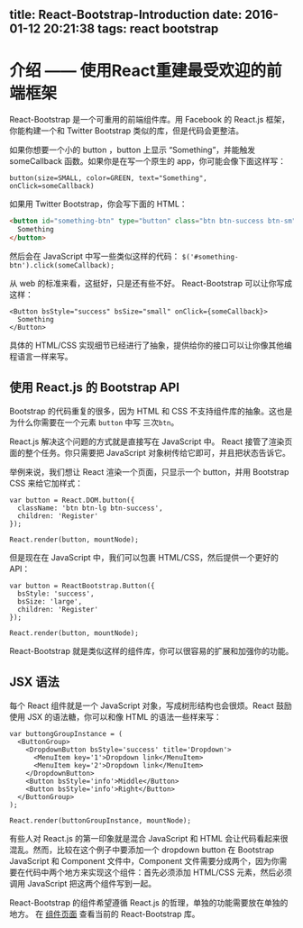 title: React-Bootstrap-Introduction
date: 2016-01-12 20:21:38
tags: react bootstrap
---

# 介绍 —— 使用React重建最受欢迎的前端框架

React-Bootstrap 是一个可重用的前端组件库。用 Facebook 的 React.js
框架，你能构建一个和 Twitter Bootstrap 类似的库，但是代码会更整洁。

如果你想要一个小的 button ，button 上显示 “Something”，并能触发 someCallback
函数。如果你是在写一个原生的 app，你可能会像下面这样写：

```
button(size=SMALL, color=GREEN, text="Something", onClick=someCallback)
```

如果用 Twitter Bootstrap，你会写下面的 HTML：

```html
<button id="something-btn" type="button" class="btn btn-success btn-sm">
  Something
</button>
```

然后会在 JavaScript 中写一些类似这样的代码：
`$('#something-btn').click(someCallback);`

从 web 的标准来看，这挺好，只是还有些不好。 React-Bootstrap 可以让你写成这样：

```
<Button bsStyle="success" bsSize="small" onClick={someCallback}>
  Something
</Button>
```

具体的 HTML/CSS
实现细节已经进行了抽象，提供给你的接口可以让你像其他编程语言一样来写。


## 使用 React.js 的 Bootstrap API

Bootstrap 的代码重复的很多，因为 HTML 和 CSS
不支持组件库的抽象。这也是为什么你需要在一个元素 `button` 中写 三次`btn`。

React.js 解决这个问题的方式就是直接写在 JavaScript 中。 React
接管了渲染页面的整个任务。你只需要把 JavaScript
对象树传给它即可，并且把状态告诉它。

举例来说，我们想让 React 渲染一个页面，只显示一个 button，并用 Bootstrap CSS
来给它加样式：

```
var button = React.DOM.button({
  className: 'btn btn-lg btn-success',
  children: 'Register'
});

React.render(button, mountNode);
```

但是现在在 JavaScript 中，我们可以包裹 HTML/CSS，然后提供一个更好的 API：

```
var button = ReactBootstrap.Button({
  bsStyle: 'success',
  bsSize: 'large',
  children: 'Register'
});

React.render(button, mountNode);
```

React-Bootstrap 就是类似这样的组件库，你可以很容易的扩展和加强你的功能。


## JSX 语法

每个 React 组件就是一个 JavaScript 对象，写成树形结构也会很烦。React 鼓励使用 JSX
的语法糖，你可以和像 HTML 的语法一些样来写：

```
var buttongGroupInstance = (
  <ButtonGroup>
    <DropdownButton bsStyle='success' title='Dropdown'>
      <MenuItem key='1'>Dropdown link</MenuItem>
      <MenuItem key='2'>Dropdown link</MenuItem>
    </DropdownButton>
    <Button bsStyle='info'>Middle</Button>
    <Button bsStyle='info'>Right</Button>
  </ButtonGroup>
);

React.render(buttonGroupInstance, mountNode);
```

有些人对 React.js 的第一印象就是混合 JavaScript 和 HTML
会让代码看起来很混乱。然而，比较在这个例子中要添加一个 dropdown button 在
Bootstrap JavaScript 和 Component 文件中，Component
文件需要分成两个，因为你需要在代码中两个地方来实现这个组件：首先必须添加
HTML/CSS 元素，然后必须调用 JavaScript 把这两个组件写到一起。

React-Bootstrap 的组件希望遵循 React.js 的哲理，单独的功能需要放在单独的地方。
在 [组件页面](http://react-bootstrap.github.io/components.html) 查看当前的 React-Bootstrap 库。







